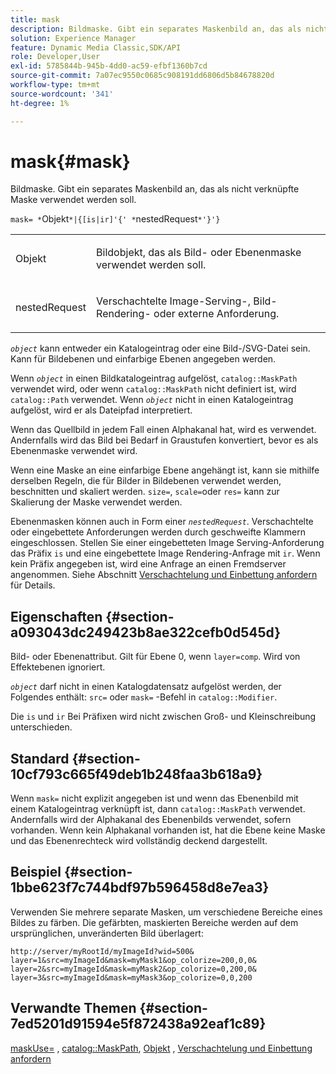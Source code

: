 ```yaml
---
title: mask
description: Bildmaske. Gibt ein separates Maskenbild an, das als nicht verknüpfte Maske verwendet werden soll.
solution: Experience Manager
feature: Dynamic Media Classic,SDK/API
role: Developer,User
exl-id: 5785844b-945b-4dd0-ac59-efbf1360b7cd
source-git-commit: 7a07ec9550c0685c908191dd6806d5b84678820d
workflow-type: tm+mt
source-wordcount: '341'
ht-degree: 1%

---
```


# mask{#mask}

Bildmaske. Gibt ein separates Maskenbild an, das als nicht verknüpfte Maske verwendet werden soll.

`mask= *`Objekt`*|{[is|ir]'{' *`nestedRequest`*'}'}`

<table id="simpletable_F5A8CD8D7E9B48DAB3C8184E8FE60D9B"> 
 <tr class="strow"> 
  <td class="stentry"> <p><span class="varname"> Objekt</span> </p></td> 
  <td class="stentry"> <p>Bildobjekt, das als Bild- oder Ebenenmaske verwendet werden soll. </p></td> 
 </tr> 
 <tr class="strow"> 
  <td class="stentry"> <p><span class="varname"> nestedRequest</span> </p></td> 
  <td class="stentry"> <p>Verschachtelte Image-Serving-, Bild-Rendering- oder externe Anforderung. </p></td> 
 </tr> 
</table>

*`object`* kann entweder ein Katalogeintrag oder eine Bild-/SVG-Datei sein. Kann für Bildebenen und einfarbige Ebenen angegeben werden.

Wenn *`object`* in einen Bildkatalogeintrag aufgelöst, `catalog::MaskPath` verwendet wird, oder wenn `catalog::MaskPath` nicht definiert ist, wird `catalog::Path` verwendet. Wenn *`object`* nicht in einen Katalogeintrag aufgelöst, wird er als Dateipfad interpretiert.

Wenn das Quellbild in jedem Fall einen Alphakanal hat, wird es verwendet. Andernfalls wird das Bild bei Bedarf in Graustufen konvertiert, bevor es als Ebenenmaske verwendet wird.

Wenn eine Maske an eine einfarbige Ebene angehängt ist, kann sie mithilfe derselben Regeln, die für Bilder in Bildebenen verwendet werden, beschnitten und skaliert werden. `size=`, `scale=`oder `res=` kann zur Skalierung der Maske verwendet werden.

Ebenenmasken können auch in Form einer *`nestedRequest`*. Verschachtelte oder eingebettete Anforderungen werden durch geschweifte Klammern eingeschlossen. Stellen Sie einer eingebetteten Image Serving-Anforderung das Präfix `is` und eine eingebettete Image Rendering-Anfrage mit `ir`. Wenn kein Präfix angegeben ist, wird eine Anfrage an einen Fremdserver angenommen. Siehe Abschnitt [Verschachtelung und Einbettung anfordern](../../../../../is-api/http-ref/image-serving-api-ref/c-http-protocol-reference/c-syntax-and-features/r-request-nesting-and-embedding.md#reference-38ec66d4062046589e16c39bf1c6049b) für Details.

## Eigenschaften {#section-a093043dc249423b8ae322cefb0d545d}

Bild- oder Ebenenattribut. Gilt für Ebene 0, wenn `layer=comp`. Wird von Effektebenen ignoriert.

*`object`* darf nicht in einen Katalogdatensatz aufgelöst werden, der Folgendes enthält: `src=` oder `mask=` -Befehl in `catalog::Modifier`.

Die `is` und `ir` Bei Präfixen wird nicht zwischen Groß- und Kleinschreibung unterschieden.

## Standard {#section-10cf793c665f49deb1b248faa3b618a9}

Wenn `mask=` nicht explizit angegeben ist und wenn das Ebenenbild mit einem Katalogeintrag verknüpft ist, dann `catalog::MaskPath` verwendet. Andernfalls wird der Alphakanal des Ebenenbilds verwendet, sofern vorhanden. Wenn kein Alphakanal vorhanden ist, hat die Ebene keine Maske und das Ebenenrechteck wird vollständig deckend dargestellt.

## Beispiel {#section-1bbe623f7c744bdf97b596458d8e7ea3}

Verwenden Sie mehrere separate Masken, um verschiedene Bereiche eines Bildes zu färben. Die gefärbten, maskierten Bereiche werden auf dem ursprünglichen, unveränderten Bild überlagert:

`http://server/myRootId/myImageId?wid=500& layer=1&src=myImageId&mask=myMask1&op_colorize=200,0,0& layer=2&src=myImageId&mask=myMask2&op_colorize=0,200,0& layer=3&src=myImageId&mask=myMask3&op_colorize=0,0,200`

## Verwandte Themen {#section-7ed5201d91594e5f872438a92eaf1c89}

[maskUse=](../../../../../is-api/http-ref/image-serving-api-ref/c-http-protocol-reference/c-command-reference/r-maskuse.md#reference-9bb1fb5eee4a4bd38f33dadc1a752464) , [catalog::MaskPath](/help/aem-is-ir-api/is-api/image-catalog/image-serving-api-ref/c-image-catalog-reference/c-image-svg-data-reference/c-image-data-reference/r-maskpath-cat.md), [Objekt](../../../../../is-api/http-ref/image-serving-api-ref/c-http-protocol-reference/c-data-types/r-object.md#reference-2591bd24548d462782c68d138ef795a0) , [Verschachtelung und Einbettung anfordern](../../../../../is-api/http-ref/image-serving-api-ref/c-http-protocol-reference/c-syntax-and-features/r-request-nesting-and-embedding.md#reference-38ec66d4062046589e16c39bf1c6049b)
